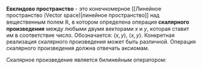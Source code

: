 **Евклидово пространство** - это конечномерное [[Линейное пространство (Vector space)|линейное пространство]] над вещественным полем $\mathbb{R}$, в котором определена операция **скалярного произведения** между любыми двумя векторами $x$ и $y$, которая ставит им в соответствие число. Обозначается: $(x,y)$, $\langle x,y\rangle$. Конкретная реализация скалярного произведения может быть различной. Операция скалярного произведения должна отвечать аксиомам.

Скалярное произведение является билинейным оператором: